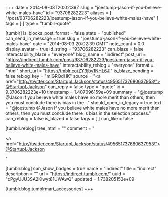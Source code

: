 +++
date = 2014-08-03T20:02:39Z
slug = "joestump-jason-if-you-believe-white-males-have"
id = "93706282223"
aliases = [ "/post/93706282223/joestump-jason-if-you-believe-white-males-have" ]
tags = [ ]
type = "tumblr-quote"

[tumblr]
is_blocks_post_format = false
state = "published"
can_send_in_message = true
slug = "joestump-jason-if-you-believe-white-males-have"
date = "2014-08-03 20:02:39 GMT"
note_count = 0.0
display_avatar = true
id_string = "93706282223"
can_blaze = false
interactability_blaze = "everyone"
blog_name = "indirect"
post_url = "https://indirect.tumblr.com/post/93706282223/joestump-jason-if-you-believe-white-males-have"
interactability_reblog = "everyone"
format = "html"
short_url = "https://tmblr.co/ZY3jby1NHL6Jl"
is_blaze_pending = false
reblog_key = "mIGRQdHK"
source = "<a href=\"http://twitter.com/StartupLJackson/status/495651737680637953\">@StartupLJackson</a>"
can_reply = false
type = "quote"
id = 9.3706282223e+10
timestamp = 1.407096159e+09
summary = "@joestump @Jason If you believe white males have no more merit than others, then you must conclude there is bias in the..."
should_open_in_legacy = true
text = "@joestump @Jason If you believe white males have no more merit than others, then you must conclude there is bias in the selection process."
can_reblog = false
is_blazed = false
tags = [ ]
can_like = false

[tumblr.reblog]
tree_html = ""
comment = "<p><a href=\"http://twitter.com/StartupLJackson/status/495651737680637953\">@StartupLJackson</a></p>"

[tumblr.blog]
can_show_badges = true
name = "indirect"
title = "indirect"
description = ""
url = "https://indirect.tumblr.com/"
uuid = "t:PgyUJU3SA2Klwyt81UWAwQ"
updated = 1.738205153e+09

[tumblr.blog.tumblrmart_accessories]
+++
